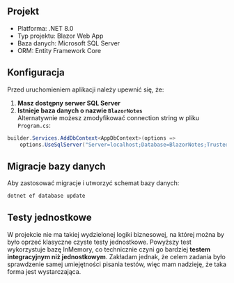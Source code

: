 ## Projekt

- Platforma: .NET 8.0
- Typ projektu: Blazor Web App
- Baza danych: Microsoft SQL Server
- ORM: Entity Framework Core

## Konfiguracja

Przed uruchomieniem aplikacji należy upewnić się, że:

1. **Masz dostępny serwer SQL Server**  
2. **Istnieje baza danych o nazwie `BlazorNotes`**  
   Alternatywnie możesz zmodyfikować connection string w pliku `Program.cs`:

```csharp
builder.Services.AddDbContext<AppDbContext>(options =>
    options.UseSqlServer("Server=localhost;Database=BlazorNotes;Trusted_Connection=True;TrustServerCertificate=True;"));
```

## Migracje bazy danych

Aby zastosować migracje i utworzyć schemat bazy danych:

```bash
dotnet ef database update
```


## Testy jednostkowe

W projekcie nie ma takiej wydzielonej logiki biznesowej, na której można by było oprzeć klasyczne czyste testy jednostkowe. Powyższy test wykorzystuje bazę InMemory, co technicznie czyni go bardziej **testem integracyjnym niż jednostkowym**. Zakładam jednak, że celem zadania było sprawdzenie samej umiejętności pisania testów, więc mam nadzieję, że taka forma jest wystarczająca.
